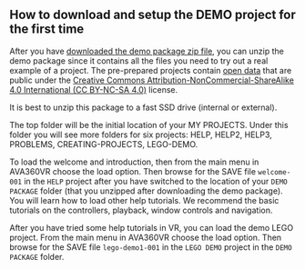 ## How to download and setup the DEMO project for the first time

After you have [downloaded the demo package zip file](install.md), you can unzip the demo package since it contains all the files you need to try out a real example of a project. The pre-prepared projects contain [open data](https://wiki.creativecommons.org/wiki/data) that are public under the [Creative Commons Attribution-NonCommercial-ShareAlike 4.0 International (CC BY-NC-SA 4.0)](http://creativecommons.org/licenses/by-nc-sa/4.0/) license.

It is best to unzip this package to a fast SSD drive (internal or external).

The top folder will be the initial location of your MY PROJECTS. Under this folder you will see more folders for six projects: HELP, HELP2, HELP3, PROBLEMS, CREATING-PROJECTS, LEGO-DEMO.

To load the welcome and introduction, then from the main menu in AVA360VR choose the load option. Then browse for the SAVE file `welcome-001` in the `HELP` project after you have switched to the location of your `DEMO PACKAGE` folder (that you unzipped after downloading the demo package). You will learn how to load other help tutorials. We recommend the basic tutorials on the controllers, playback, window controls and navigation.

After you have tried some help tutorials in VR, you can load the demo LEGO project. From the main menu in AVA360VR choose the load option. Then browse for the SAVE file `lego-demo1-001` in the `LEGO DEMO` project in the `DEMO PACKAGE` folder.
